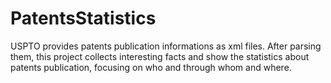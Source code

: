 # PatentsStatistics
USPTO provides patents publication informations as xml files. After parsing them, this project collects interesting facts and show the statistics about patents publication, focusing on who and through whom and where.
